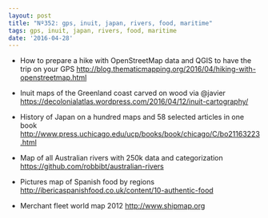 ```yaml
---
layout: post
title: "Nº352: gps, inuit, japan, rivers, food, maritime"
tags: gps, inuit, japan, rivers, food, maritime
date: '2016-04-28'
---
```


* How to prepare a hike with OpenStreetMap data and QGIS to have the trip on your GPS
  http://blog.thematicmapping.org/2016/04/hiking-with-openstreetmap.html

* Inuit maps of the Greenland coast carved on wood via @javier
  https://decolonialatlas.wordpress.com/2016/04/12/inuit-cartography/

* History of Japan on a hundred maps and 58 selected articles in one book
  http://www.press.uchicago.edu/ucp/books/book/chicago/C/bo21163223.html

* Map of all Australian rivers with 250k data and categorization
  https://github.com/robbibt/australian-rivers

* Pictures map of Spanish food by regions
  http://ibericaspanishfood.co.uk/content/10-authentic-food

* Merchant fleet world map 2012
  http://www.shipmap.org
